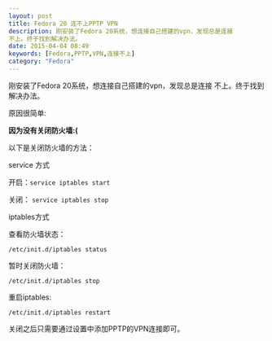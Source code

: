 ```yaml
---
layout: post
title: Fedora 20 连不上PPTP VPN
description: 刚安装了Fedora 20系统，想连接自己搭建的vpn，发现总是连接
不上。终于找到解决办法。
date: 2015-04-04 08:49
keywords: [Fedora,PPTP,VPN,连接不上]
category: "Fedora"
---
```


刚安装了Fedora 20系统，想连接自己搭建的vpn，发现总是连接
不上。终于找到解决办法。

原因很简单: 

**因为没有关闭防火墙:(**

以下是关闭防火墙的方法：

service 方式

开启：`service iptables start`

关闭： `service iptables stop`


iptables方式


查看防火墙状态：

`/etc/init.d/iptables status`


暂时关闭防火墙：

`/etc/init.d/iptables stop`

重启iptables:

`/etc/init.d/iptables restart`

关闭之后只需要通过设置中添加PPTP的VPN连接即可。
